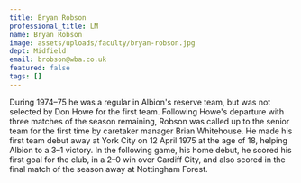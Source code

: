```yaml
---
title: Bryan Robson
professional_title: LM
name: Bryan Robson
image: assets/uploads/faculty/bryan-robson.jpg
dept: Midfield
email: brobson@wba.co.uk
featured: false
tags: []
---
```


During 1974–75 he was a regular in Albion's reserve team, but was not selected by Don Howe for the first team. Following Howe's departure with three matches of the season remaining, Robson was called up to the senior team for the first time by caretaker manager Brian Whitehouse. He made his first team debut away at York City on 12 April 1975 at the age of 18, helping Albion to a 3–1 victory. In the following game, his home debut, he scored his first goal for the club, in a 2–0 win over Cardiff City, and also scored in the final match of the season away at Nottingham Forest.
